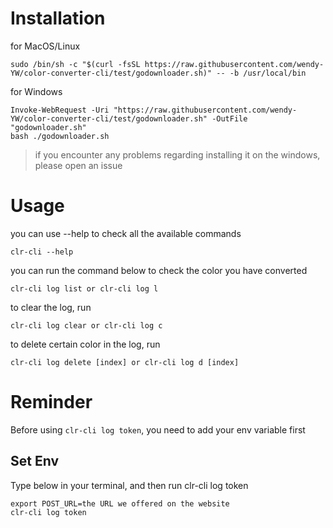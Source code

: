 # Installation

for MacOS/Linux
```
sudo /bin/sh -c "$(curl -fsSL https://raw.githubusercontent.com/wendy-YW/color-converter-cli/test/godownloader.sh)" -- -b /usr/local/bin
```

for Windows
```
Invoke-WebRequest -Uri "https://raw.githubusercontent.com/wendy-YW/color-converter-cli/test/godownloader.sh" -OutFile "godownloader.sh"
bash ./godownloader.sh
```
> if you encounter any problems regarding installing it on the windows, please open an issue

# Usage

you can use --help to check all the available commands
```
clr-cli --help
```
you can run the command below to check the color you have converted
```
clr-cli log list or clr-cli log l
```
to clear the log, run
```
clr-cli log clear or clr-cli log c
```
to delete certain color in the log, run
```
clr-cli log delete [index] or clr-cli log d [index]
```

# Reminder

Before using `clr-cli log token`, you need to add your env variable first

## Set Env

Type below in your terminal, and then run clr-cli log token
```
export POST_URL=the URL we offered on the website
clr-cli log token
```

